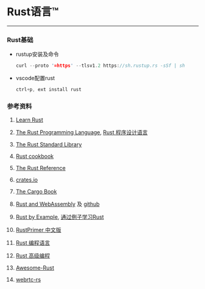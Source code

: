 # Rust语言™

---

### Rust基础

- rustup安装及命令
    ```rust
    curl --proto '=https' --tlsv1.2 https://sh.rustup.rs -sSf | sh
    ```

- vscode配置rust

  ```rust
  ctrl+p, ext install rust
  ```
  

### 参考资料
1. [Learn Rust](https://www.rust-lang.org/learn)

2. [The Rust Programming Language](https://doc.rust-lang.org/book/title-page.html#the-rust-programming-language), [Rust 程序设计语言](https://kaisery.github.io/trpl-zh-cn/title-page.html)

3. [The Rust Standard Library](https://doc.rust-lang.org/std/#the-rust-standard-library)

4. [Rust cookbook](https://rust-lang-nursery.github.io/rust-cookbook/)

5. [The Rust Reference](https://doc.rust-lang.org/stable/reference/introduction.html)

6. [crates.io](https://crates.io/)

7. [The Cargo Book](https://doc.rust-lang.org/cargo/index.html#the-cargo-book)

8. [Rust and WebAssembly](https://rustwasm.github.io/docs/book/) 及 [github](https://github.com/rustwasm)

9. [Rust by Example](https://doc.rust-lang.org/rust-by-example/#rust-by-example), [通过例子学习Rust](http://rustcc.github.io/rust-by-example/#)

10. [RustPrimer 中文版](https://www.bookstack.cn/read/RustPrimer/README.md)

11. [Rust 编程语言](https://learnku.com/docs/rust-lang/2018)

12. [Rust 高级编程 ](https://learnku.com/docs/nomicon/2018)

13. [Awesome-Rust](https://github.com/rustcc/awesome-rust)

15. [webrtc-rs](https://github.com/webrtc-rs)




